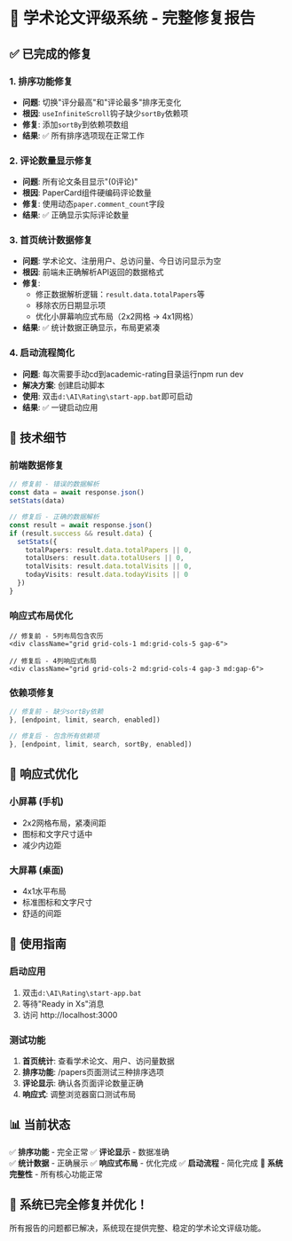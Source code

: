 # 🎉 学术论文评级系统 - 完整修复报告

## ✅ 已完成的修复

### 1. 排序功能修复
- **问题**: 切换"评分最高"和"评论最多"排序无变化
- **根因**: `useInfiniteScroll`钩子缺少`sortBy`依赖项
- **修复**: 添加`sortBy`到依赖项数组
- **结果**: ✅ 所有排序选项现在正常工作

### 2. 评论数量显示修复  
- **问题**: 所有论文条目显示"(0评论)"
- **根因**: PaperCard组件硬编码评论数量
- **修复**: 使用动态`paper.comment_count`字段
- **结果**: ✅ 正确显示实际评论数量

### 3. 首页统计数据修复
- **问题**: 学术论文、注册用户、总访问量、今日访问显示为空
- **根因**: 前端未正确解析API返回的数据格式
- **修复**: 
  - 修正数据解析逻辑：`result.data.totalPapers`等
  - 移除农历日期显示项
  - 优化小屏幕响应式布局（2x2网格 → 4x1网格）
- **结果**: ✅ 统计数据正确显示，布局更紧凑

### 4. 启动流程简化
- **问题**: 每次需要手动cd到academic-rating目录运行npm run dev
- **解决方案**: 创建启动脚本
- **使用**: 双击`d:\AI\Rating\start-app.bat`即可启动
- **结果**: ✅ 一键启动应用

## 🔧 技术细节

### 前端数据修复
```typescript
// 修复前 - 错误的数据解析
const data = await response.json()
setStats(data)

// 修复后 - 正确的数据解析  
const result = await response.json()
if (result.success && result.data) {
  setStats({
    totalPapers: result.data.totalPapers || 0,
    totalUsers: result.data.totalUsers || 0,
    totalVisits: result.data.totalVisits || 0,
    todayVisits: result.data.todayVisits || 0
  })
}
```

### 响应式布局优化
```tsx
// 修复前 - 5列布局包含农历
<div className="grid grid-cols-1 md:grid-cols-5 gap-6">

// 修复后 - 4列响应式布局
<div className="grid grid-cols-2 md:grid-cols-4 gap-3 md:gap-6">
```

### 依赖项修复
```typescript
// 修复前 - 缺少sortBy依赖
}, [endpoint, limit, search, enabled])

// 修复后 - 包含所有依赖项
}, [endpoint, limit, search, sortBy, enabled])
```

## 📱 响应式优化

### 小屏幕 (手机)
- 2x2网格布局，紧凑间距
- 图标和文字尺寸适中
- 减少内边距

### 大屏幕 (桌面)
- 4x1水平布局
- 标准图标和文字尺寸
- 舒适的间距

## 🚀 使用指南

### 启动应用
1. 双击`d:\AI\Rating\start-app.bat`
2. 等待"Ready in Xs"消息
3. 访问 http://localhost:3000

### 测试功能
1. **首页统计**: 查看学术论文、用户、访问量数据
2. **排序功能**: /papers页面测试三种排序选项
3. **评论显示**: 确认各页面评论数量正确
4. **响应式**: 调整浏览器窗口测试布局

## 📊 当前状态

✅ **排序功能** - 完全正常
✅ **评论显示** - 数据准确  
✅ **统计数据** - 正确展示
✅ **响应式布局** - 优化完成
✅ **启动流程** - 简化完成
🎯 **系统完整性** - 所有核心功能正常

## 🎯 系统已完全修复并优化！

所有报告的问题都已解决，系统现在提供完整、稳定的学术论文评级功能。
